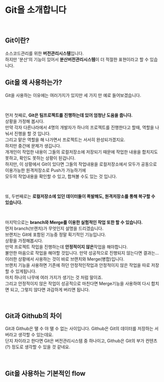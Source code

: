 <h1>Git을 소개합니다</h1>
<br>
<h2>Git이란?</h2>
    
<p>소스코드관리를 위한 <strong>버전관리시스템</strong>입니다.
<br>
하지만 '분산'의 기능이 있어서 <strong>분산버전관리시스템</strong>이 더 적절한 표현이라고 할 수 있습니다.</p>

<h2>Git을 왜 사용하는가?</h2>
<p>Git을 사용하는 이유에는 여러가지가 있지만 세 가지 만 예로 들어보겠습니다.</p>
<br>
<p>먼저 첫째로, <strong>Git은 팀프로젝트를 진행하는데 있어 엄청난 도움을 줍니다.</strong>  
<br>
상황을 가정해 봅시다.  
<br>
만약 각자 다른나라에서 4명의 개발자가 하나의 프로젝트를 진행한다고 할때, 역할을 나눠서 진행을 할 것 입니다.  
<br>
그리고 맡은 역할을 해 나가면서 프로젝트는 서서히 완성되가겠지요.  
<br>
하지만 중간에 문제가 생깁니다.  
<br>
개개인이 작업한 내용이 그들의 로컬저장소에 저장되기 때문에 작업한 내용을 합치지도 못하고, 확인도 못하는 상황이 된겁니다.  
<Br>
하지만, 이 상황에서 Git이 있다면 그들의 작업내용을 로컬저장소에서 모두가 공동으로 이용가능한 원격저장소로 Push가 가능하기에  
<Br>
모두의 작업내용을 확인할 수 있고, 합쳐볼 수도 있는 것 입니다.</p>  
<Br>
<p>또, 두번째로는 <strong>로컬저장소에 있던 데이터들이 폭발해도, 원격저장소를 통해 복구할 수 있습니다.</strong></p>  
<br>
<p>마지막으로는 <strong>branch와 Merge를 이용한 실험적인 작업 또한 할 수 있습니다.</strong>  
<br>
먼저 branch(브랜치)가 무엇인지 설명을 드리겠습니다.  
<br>
브랜치는 Git에 포함된 기능중 정말 획기적인 기능입니다.  
<br>
상황을 가정해봅시다.  
<br>
만약 프로젝트 작업을 진행하는데 <strong>안정적이지 않은</strong>작업을 해야합니다.  
<br>
불안한 마음으로 작업을 해야할 것입니다. 만약 성공적으로 진행되지 않는다면 결과는...  
<br>
이러한 상황에서 사용하는 것이 바로 브랜치와 Merge(병합)입니다.  
<br>
브랜치 기능을 사용하면 기존에 하던 안정적인작업과 안정적이지 않은 작업을 따로 저장할 수 있게됩니다.  
<br>
마치 하나의 나무에 여러 가지가 생기는 것 처럼 말이죠.  
<br>
그리고 안정적이지 않은 작업이 성공적으로 마친다면 Merge기능을 사용하여 다시 합치면 되고, 그렇지 않다면 과감하게 버리면 됩니다.</p>  
<br>

<h2>Git과 Github의 차이</h2>
<p>Git과 Github은 땔 수 야 땔 수 없는 사이입니다. Github은 Git의 데이터를 저장하는 서버라고 생각할 수 있는데요.  
<br>
단지 차이라고 한다면 Git은 버전관리시스템 중 하나이고, Github은 Git의 부가 컨텐츠(?) 정도로 생각할 수 있을 것 같네요.</p>  
<br>
<h2>Git을 사용하는 기본적인 flow</h2>  
<p></p>